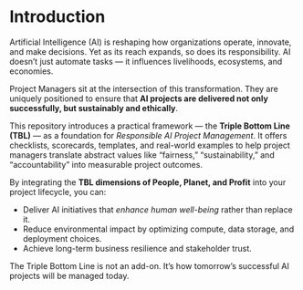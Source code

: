 # Introduction

Artificial Intelligence (AI) is reshaping how organizations operate, innovate, and make decisions. Yet as its reach expands, so does its responsibility. AI doesn’t just automate tasks — it influences livelihoods, ecosystems, and economies. 

Project Managers sit at the intersection of this transformation. They are uniquely positioned to ensure that **AI projects are delivered not only successfully, but sustainably and ethically**. 

This repository introduces a practical framework — the **Triple Bottom Line (TBL)** — as a foundation for *Responsible AI Project Management*. It offers checklists, scorecards, templates, and real-world examples to help project managers translate abstract values like “fairness,” “sustainability,” and “accountability” into measurable project outcomes.

By integrating the **TBL dimensions of People, Planet, and Profit** into your project lifecycle, you can:
- Deliver AI initiatives that *enhance human well-being* rather than replace it.
- Reduce environmental impact by optimizing compute, data storage, and deployment choices.
- Achieve long-term business resilience and stakeholder trust.

The Triple Bottom Line is not an add-on. It’s how tomorrow’s successful AI projects will be managed today.

